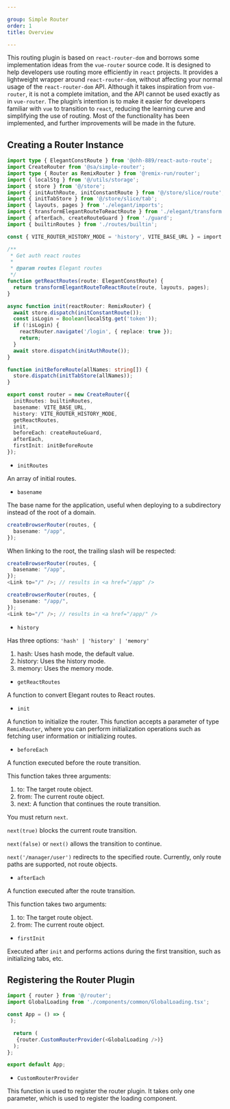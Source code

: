 ```yaml
---

group: Simple Router  
order: 1  
title: Overview  

---
```


This routing plugin is based on `react-router-dom` and borrows some implementation ideas from the `vue-router` source code. It is designed to help developers use routing more efficiently in `react` projects. It provides a lightweight wrapper around `react-router-dom`, without affecting your normal usage of the `react-router-dom` API. Although it takes inspiration from `vue-router`, it is not a complete imitation, and the API cannot be used exactly as in `vue-router`. The plugin’s intention is to make it easier for developers familiar with `vue` to transition to `react`, reducing the learning curve and simplifying the use of routing. Most of the functionality has been implemented, and further improvements will be made in the future.

## Creating a Router Instance

```ts
import type { ElegantConstRoute } from '@ohh-889/react-auto-route';
import CreateRouter from '@sa/simple-router';
import type { Router as RemixRouter } from '@remix-run/router';
import { localStg } from '@/utils/storage';
import { store } from '@/store';
import { initAuthRoute, initConstantRoute } from '@/store/slice/route';
import { initTabStore } from '@/store/slice/tab';
import { layouts, pages } from './elegant/imports';
import { transformElegantRouteToReactRoute } from './elegant/transform';
import { afterEach, createRouteGuard } from './guard';
import { builtinRoutes } from './routes/builtin';

const { VITE_ROUTER_HISTORY_MODE = 'history', VITE_BASE_URL } = import.meta.env;

/**
 * Get auth react routes
 *
 * @param routes Elegant routes
 */
function getReactRoutes(route: ElegantConstRoute) {
  return transformElegantRouteToReactRoute(route, layouts, pages);
}

async function init(reactRouter: RemixRouter) {
  await store.dispatch(initConstantRoute());
  const isLogin = Boolean(localStg.get('token'));
  if (!isLogin) {
    reactRouter.navigate('/login', { replace: true });
    return;
  }
  await store.dispatch(initAuthRoute());
}

function initBeforeRoute(allNames: string[]) {
  store.dispatch(initTabStore(allNames));
}

export const router = new CreateRouter({
  initRoutes: builtinRoutes,
  basename: VITE_BASE_URL,
  history: VITE_ROUTER_HISTORY_MODE,
  getReactRoutes,
  init,
  beforeEach: createRouteGuard,
  afterEach,
  firstInit: initBeforeRoute
});
```

- `initRoutes`

An array of initial routes.

- `basename`

The base name for the application, useful when deploying to a subdirectory instead of the root of a domain.

```ts
createBrowserRouter(routes, {
  basename: "/app",
});
```

When linking to the root, the trailing slash will be respected:

```ts
createBrowserRouter(routes, {
  basename: "/app",
});
<Link to="/" />; // results in <a href="/app" />

createBrowserRouter(routes, {
  basename: "/app/",
});
<Link to="/" />; // results in <a href="/app/" />
```

- `history`

Has three options: `'hash' | 'history' | 'memory'`

1. hash: Uses hash mode, the default value.
2. history: Uses the history mode.
3. memory: Uses the memory mode.

- `getReactRoutes`

A function to convert Elegant routes to React routes.

- `init`

A function to initialize the router.
This function accepts a parameter of type `RemixRouter`, where you can perform initialization operations such as fetching user information or initializing routes.

- `beforeEach`

A function executed before the route transition.

This function takes three arguments:

1. to: The target route object.
2. from: The current route object.
3. next: A function that continues the route transition.

You must return `next`.

`next(true)` blocks the current route transition.

`next(false)` or `next()` allows the transition to continue.

`next('/manager/user')` redirects to the specified route. Currently, only route paths are supported, not route objects.

- `afterEach`

A function executed after the route transition.

This function takes two arguments:

1. to: The target route object.
2. from: The current route object.

- `firstInit`

Executed after `init` and performs actions during the first transition, such as initializing tabs, etc.

## Registering the Router Plugin

```ts
import { router } from '@/router';
import GlobalLoading from './components/common/GlobalLoading.tsx';

const App = () => {
 );

  return (
   {router.CustomRouterProvider(<GlobalLoading />)}
  );
};

export default App;
```

- `CustomRouterProvider`

This function is used to register the router plugin. It takes only one parameter, which is used to register the loading component.
